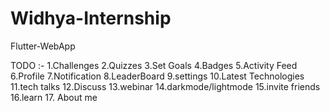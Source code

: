 # Widhya-Internship

Flutter-WebApp

TODO :-
1.Challenges
2.Quizzes
3.Set Goals
4.Badges
5.Activity Feed
6.Profile
7.Notification
8.LeaderBoard
9.settings
10.Latest Technologies
11.tech talks
12.Discuss
13.webinar
14.darkmode/lightmode
15.invite friends
16.learn
17. About me
